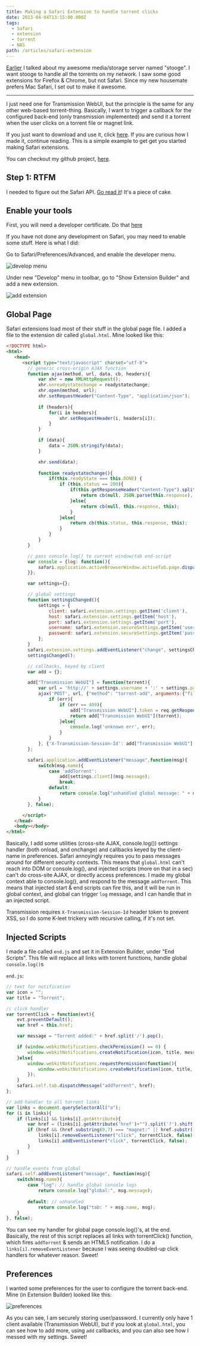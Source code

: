 ```yaml
---
title: Making a Safari Extension to handle torrent clicks
date: 2013-04-04T13:15:00.000Z
tags:
  - Safari
  - extension
  - torrent
  - NAS
path: /articles/safari-extension
---
```


[Earlier](/articles/nas/) I talked about my awesome media/storage server named "stooge".  I want stooge to handle all the torrents on my network. I saw some good extensions for Firefox & Chrome, but not Safari. Since my new housemate prefers Mac Safari, I set out to make it awesome.

---

I just need one for Transmission WebUI, but the principle is the same for any other web-based torrent-thing.  Basically, I want to trigger a callback for the configured back-end (only transmission implemented) and send it a torrent when the user clicks on a torrent file or magnet link.

If you just want to download and use it, click [here](/files/TorrentAdder.safariextz).  If you are curious how I made it, continue reading. This is a simple example to get get you started making Safari extensions.

You can checkout my github project, [here](https://github.com/konsumer/torrentadder).

## Step 1: RTFM

I needed to figure out the Safari API.  [Go read it](http://developer.apple.com/library/safari/#documentation/Tools/Conceptual/SafariExtensionGuide/Introduction/Introduction.html)!  It's a piece of cake.

## Enable your tools

First, you will need a developer certificate. Do that [here](https://developer.apple.com/support/mac/developer-certificates.html)

If you have not done any development on Safari, you may need to enable some stuff.  Here is what I did:

Go to Safari/Preferences/Advanced, and enable the developer menu.

![develop menu](/files/safari1.png)

Under new "Develop" menu in toolbar, go to "Show Extension Builder" and add a new extension.

![add extension](/files/safari2.png)


## Global Page

Safari extensions load most of their stuff in the global page file.  I added a file to the extension dir called `global.html`. Mine looked like this:

```html
<!DOCTYPE html>
<html>
   <head>
      <script type="text/javascript" charset="utf-8">
        // generic cross-origin AJAX function
        function ajax(method, url, data, cb, headers){
            var xhr = new XMLHttpRequest();
            xhr.onreadystatechange = readystatechange;
            xhr.open(method, url);
            xhr.setRequestHeader("Content-Type", "application/json");
            
            if (headers){
                for(i in headers){
                    xhr.setRequestHeader(i, headers[i]);
                }
            }

            if (data){
                data = JSON.stringify(data);
            }

            xhr.send(data);
            
            function readystatechange(){
                if(this.readyState === this.DONE) {
                    if (this.status == 200){
                        if(this.getResponseHeader("Content-Type").split(";")[0] === "application/json"){
                            return cb(null, JSON.parse(this.response), this);
                        }else{
                            return cb(null, this.response, this);
                        }
                    }else{
                        return cb(this.status, this.response, this);
                    }
                }
            }
        }

        // pass console.log() to current window/tab end-script
        var console = {log: function(){
            safari.application.activeBrowserWindow.activeTab.page.dispatchMessage("log", arguments);
        }};

        var settings={};

        // global settings
        function settingsChanged(){
            settings = {
                client: safari.extension.settings.getItem('client'),
                host: safari.extension.settings.getItem('host'),
                port: safari.extension.settings.getItem('port'),
                username: safari.extension.secureSettings.getItem('username'),
                password: safari.extension.secureSettings.getItem('password')
            };
        }
        safari.extension.settings.addEventListener("change", settingsChanged, false);
        settingsChanged();

        // callbacks, keyed by client
        var add = {};

        add["Transmission WebUI"] = function(torrent){
            var url = 'http://' + settings.username + ':' + settings.password + '@' + settings.host + ':' + settings.port + '/transmission/rpc';
            ajax('POST', url, {"method": "torrent-add", arguments:{"filename": torrent}}, function(err, res, req){
                if (err){
                    if (err == 409){
                        add["Transmission WebUI"].token = req.getResponseHeader('X-Transmission-Session-Id');
                        return add["Transmission WebUI"](torrent);
                    }else{
                        console.log('unknown err', err);
                    }
                }
            }, {'X-Transmission-Session-Id': add["Transmission WebUI"].token});
        };

        safari.application.addEventListener("message",function(msg){
            switch(msg.name){
                case 'addTorrent':
                    add[settings.client](msg.message);
                    break;
                default:
                    return console.log("unhandled global message: " + msg.name, msg);
            }
        }, false);

      </script>
   </head>
   <body></body>
</html>
```

Basically, I add some utilities (cross-site AJAX, console.log()) settings handler (both onload, and onchange) and callbacks keyed by the client-name in preferences. Safari annoyingly requires you to pass messages around for different security contexts.  This means that `global.html` can't reach into DOM or console.log(), and injected scripts (more on that in a sec) can't do cross-site AJAX, or directly access preferences. I made my global context able to console.log(), and respond to the message `addTorrent`.  This means that injected start & end scripts can fire this, and it will be run in global context, and global can trigger `log` message, and I can handle that in an injected script.

Transmission requires `X-Transmission-Session-Id` header token to prevent XSS, so I do some K-leet trickery with recursive calling, if it's not set.

## Injected Scripts

I made a file called `end.js` and set it in Extension Builder, under "End Scripts". This file will replace all links with torrent functions, handle global `console.log()`s

`end.js`:

```js
// text for notification
var icon = "";
var title = "Torrent";

// click handler
var torrentClick = function(evt){
    evt.preventDefault();
    var href = this.href;

    var message = "Torrent added:" + href.split('/').pop();

    if (window.webkitNotifications.checkPermission() == 0) {
        window.webkitNotifications.createNotification(icon, title, message).show();
    }else{
        window.webkitNotifications.requestPermission(function(){
            window.webkitNotifications.createNotification(icon, title, message).show();
        });
    }
    safari.self.tab.dispatchMessage("addTorrent", href);
};

// add handler to all torrent links
var links = document.querySelectorAll("a");
for (i in links){
    if (links[i] && links[i].getAttribute){
        var href = (links[i].getAttribute('href')+"").split('?').shift();
        if (href && (href.substring(0,7) === "magnet:" || href.substr(-8) === ".torrent")){
            links[i].removeEventListener("click", torrentClick, false);
            links[i].addEventListener("click", torrentClick, false);
        }
    }
}

// handle events from global
safari.self.addEventListener("message", function(msg){
    switch(msg.name){
        case "log": // handle global console logs
            return console.log("global:", msg.message);
        
        default: // unhandled
            return console.log("tab: " + msg.name, msg);
    }
}, false);
```

You can see my handler for global page console.log()'s, at the end. Basically, the rest of this script replaces all links with torrentClick() function, which fires `addTorrent` & sends an HTML5 notification. I do a `links[i].removeEventListener` because I was seeing doubled-up click handlers for whatever reason. Sweet!


## Preferences

I wanted some preferences for the user to configure the torrent back-end. Mine (in Extension Builder) looked like this:

![preferences](/files/safari3.png)

As you can see, I am securely storing user/password. I currently only have 1 client available (Transmission WebUI), but if you look at `global.html`, you can see how to add more, using `add` callbacks, and you can also see how I messed with my settings. Sweet!


